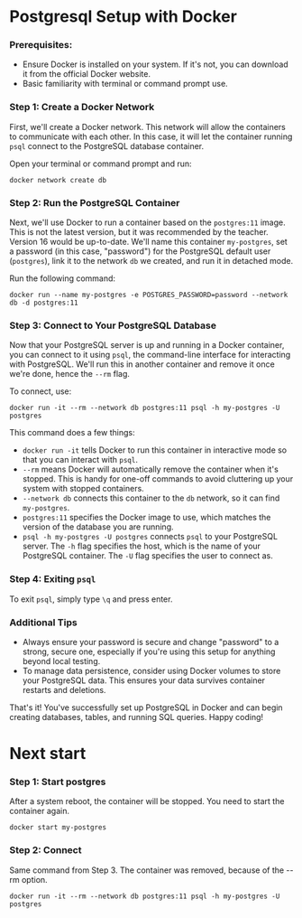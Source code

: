# Postgresql Setup with Docker
### Prerequisites:
- Ensure Docker is installed on your system. If it's not, you can download it from the official Docker website.
- Basic familiarity with terminal or command prompt use.

### Step 1: Create a Docker Network
First, we'll create a Docker network. This network will allow the containers to communicate with each other. In this case, it will let the container running `psql` connect to the PostgreSQL database container.

Open your terminal or command prompt and run:
```shell
docker network create db
```

### Step 2: Run the PostgreSQL Container
Next, we'll use Docker to run a container based on the `postgres:11` image. This is not the latest version, but it was recommended by the teacher. Version 16 would be up-to-date. We'll name this container `my-postgres`, set a password (in this case, "password") for the PostgreSQL default user (`postgres`), link it to the network `db` we created, and run it in detached mode.

Run the following command:
```shell
docker run --name my-postgres -e POSTGRES_PASSWORD=password --network db -d postgres:11
```

### Step 3: Connect to Your PostgreSQL Database
Now that your PostgreSQL server is up and running in a Docker container, you can connect to it using `psql`, the command-line interface for interacting with PostgreSQL. We'll run this in another container and remove it once we're done, hence the `--rm` flag.

To connect, use:
```shell
docker run -it --rm --network db postgres:11 psql -h my-postgres -U postgres
```
This command does a few things:
- `docker run -it` tells Docker to run this container in interactive mode so that you can interact with `psql`.
- `--rm` means Docker will automatically remove the container when it's stopped. This is handy for one-off commands to avoid cluttering up your system with stopped containers.
- `--network db` connects this container to the `db` network, so it can find `my-postgres`.
- `postgres:11` specifies the Docker image to use, which matches the version of the database you are running.
- `psql -h my-postgres -U postgres` connects `psql` to your PostgreSQL server. The `-h` flag specifies the host, which is the name of your PostgreSQL container. The `-U` flag specifies the user to connect as.

### Step 4: Exiting `psql`
To exit `psql`, simply type `\q` and press enter.

### Additional Tips
- Always ensure your password is secure and change "password" to a strong, secure one, especially if you're using this setup for anything beyond local testing.
- To manage data persistence, consider using Docker volumes to store your PostgreSQL data. This ensures your data survives container restarts and deletions.

That's it! You've successfully set up PostgreSQL in Docker and can begin creating databases, tables, and running SQL queries. Happy coding!

# Next start
### Step 1: Start postgres
After a system reboot, the container will be stopped. You need to start the container again.
```shell
docker start my-postgres
```

### Step 2: Connect
Same command from Step 3. The container was removed, because of the --rm option.
```shell
docker run -it --rm --network db postgres:11 psql -h my-postgres -U postgres
```